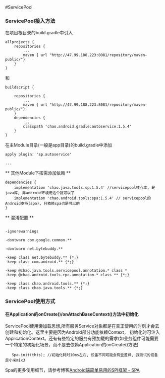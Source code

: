#ServicePool


### ServicePool接入方法

在项目根目录的build.gradle中引入 

```
allprojects {
    repositories {
        ...
        maven { url "http://47.99.188.223:8081/repository/maven-public/"}
    }
}
```

和
 
```
buildscript {

    repositories {
        ...
        maven { url "http://47.99.188.223:8081/repository/maven-public/"}
    }
    dependencies {
        ...
        classpath 'chao.android.gradle:autoservice:1.5.4'
    }
}
```

在主Module目录(一般是app目录)的build.gradle中添加 

```
apply plugin: 'sp.autoservice'

...
```

** 其他Module下按需添加依赖 **
```
dependencies {
    implementation 'chao.java.tools:sp:1.5.4' //servicepool核心库, 是java库, 非android环境用这个就可以了
    implementation 'chao.android.tools:spa:1.5.4' // servicepool的Android支持(spa), 只依赖spa也是可以的
}
```

** 混淆配置 **

```

-ignorewarnings

-dontwarn com.google.common.**

-dontwarn net.bytebuddy.**

-keep class net.bytebuddy.** {*;}
-keep class com.android.** {*;}

-keep @chao.java.tools.servicepool.annotation.* class *
-keep @chao.android.tools.rpc.annotation.* class ** {*;}

-keep class chao.android.tools.** {*;}
-keep class chao.java.tools.** {*;}

```

### ServicePool使用方式

#### 在Application的onCreate()/onAttachBaseContext()方法中初始化 
ServicePool使用懒加载思想,所有服务Service对象都是在真正使用的时刻才会去创建和初始化。这里主要是因为Android部分功能依赖Context，
初始化时可注入ApplicationContext。还有有些特定的服务有预加载的需求(如业务组件可能需要一个特定的初始化场景，而不是去依赖Application的onCreate()方法)

```
   Spa.init(this); //初始化耗时10ms左右, 设备不同可能会有些差异, 我测试的设备是小米mix3
```

Spa的更多使用细节，请参考博客[Android端简单易用的SPI框架 - SPA]()




 
